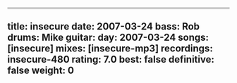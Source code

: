
---
title: insecure
date: 2007-03-24
bass:	Rob
drums:	Mike
guitar:	
day: 2007-03-24
songs: [insecure]
mixes: [insecure-mp3]
recordings: insecure-480
rating: 7.0
best: false
definitive: false
weight: 0
---
